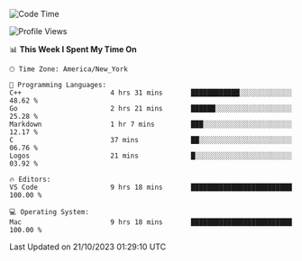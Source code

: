 <!--START_SECTION:waka-->
![Code Time](http://img.shields.io/badge/Code%20Time-564%20hrs%209%20mins-blue)

![Profile Views](http://img.shields.io/badge/Profile%20Views-0-blue)

📊 **This Week I Spent My Time On** 

```text
🕑︎ Time Zone: America/New_York

💬 Programming Languages: 
C++                      4 hrs 31 mins       ████████████░░░░░░░░░░░░░   48.62 % 
Go                       2 hrs 21 mins       ██████░░░░░░░░░░░░░░░░░░░   25.28 % 
Markdown                 1 hr 7 mins         ███░░░░░░░░░░░░░░░░░░░░░░   12.17 % 
C                        37 mins             ██░░░░░░░░░░░░░░░░░░░░░░░   06.76 % 
Logos                    21 mins             █░░░░░░░░░░░░░░░░░░░░░░░░   03.92 % 

🔥 Editors: 
VS Code                  9 hrs 18 mins       █████████████████████████   100.00 % 

💻 Operating System: 
Mac                      9 hrs 18 mins       █████████████████████████   100.00 % 
```


 Last Updated on 21/10/2023 01:29:10 UTC
<!--END_SECTION:waka-->
